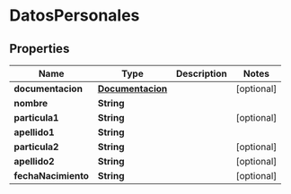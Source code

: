 # DatosPersonales

## Properties
Name | Type | Description | Notes
------------ | ------------- | ------------- | -------------
**documentacion** | [**Documentacion**](Documentacion.md) |  |  [optional]
**nombre** | **String** |  | 
**particula1** | **String** |  |  [optional]
**apellido1** | **String** |  | 
**particula2** | **String** |  |  [optional]
**apellido2** | **String** |  |  [optional]
**fechaNacimiento** | **String** |  |  [optional]
